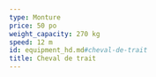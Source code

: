 ```yaml
---
type: Monture
price: 50 po
weight_capacity: 270 kg
speed: 12 m
id: equipment_hd.md#cheval-de-trait
title: Cheval de trait
---
```


